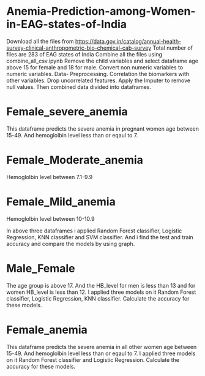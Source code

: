 # Anemia-Prediction-among-Women-in-EAG-states-of-India
Download all the files from https://data.gov.in/catalog/annual-health-survey-clinical-anthropometric-bio-chemical-cab-survey
Total number of files are 283 of EAG states of India
Combine all the files using combine_all_csv.ipynb
Remove the child variables and select dataframe age above 15 for female and 18 for male.
Convert non numeric variables to numeric variables.
Data- Preprocessing.
Correlation the biomarkers with other variables.
Drop uncorrelated features.
Apply the Imputer to remove null values.
Then combined data divided into dataframes.
# Female_severe_anemia 
This dataframe predicts the severe anemia in pregnant women age between 15-49.
And hemoglolbin level less than or eqaul to 7.

# Female_Moderate_anemia 
Hemoglolbin level between 7.1-9.9

# Female_Mild_anemia
Hemoglolbin level between 10-10.9

In above three dataframes i applied Random Forest classifier, Logistic Regression, KNN classifier and SVM classifier. And i find the test and train accuracy and compare the models by using graph.

# Male_Female
The age group is above 17.
And the HB_level for men is less than 13 and for women HB_level is less than 12.
I applied three models on it Random Forest classifier, Logistic Regression, KNN classifier.
Calculate the accuracy for these models.

# Female_anemia
This dataframe predicts the severe anemia in all other women age between 15-49.
And hemoglolbin level less than or eqaul to 7.
I applied three models on it Random Forest classifier and Logistic Regression.
Calculate the accuracy for these models.





